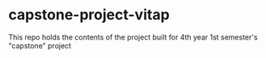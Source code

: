# capstone-project-vitap
This repo holds the contents of the project built for 4th year 1st semester's "capstone" project
